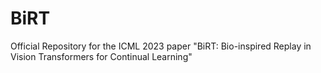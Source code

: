 # BiRT
Official Repository for the ICML 2023 paper "BiRT: Bio-inspired Replay in Vision Transformers for Continual Learning"
